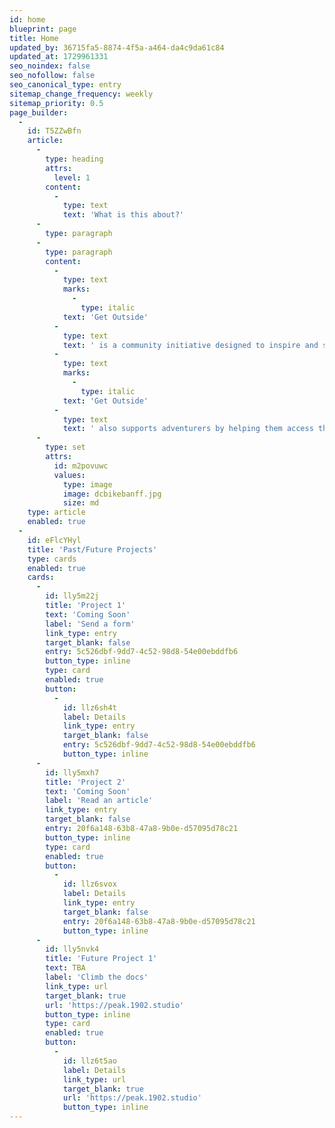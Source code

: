 ```yaml
---
id: home
blueprint: page
title: Home
updated_by: 36715fa5-8874-4f5a-a464-da4c9da61c84
updated_at: 1729961331
seo_noindex: false
seo_nofollow: false
seo_canonical_type: entry
sitemap_change_frequency: weekly
sitemap_priority: 0.5
page_builder:
  -
    id: T5ZZwBfn
    article:
      -
        type: heading
        attrs:
          level: 1
        content:
          -
            type: text
            text: 'What is this about?'
      -
        type: paragraph
      -
        type: paragraph
        content:
          -
            type: text
            marks:
              -
                type: italic
            text: 'Get Outside'
          -
            type: text
            text: ' is a community initiative designed to inspire and support individuals in human-powered outdoor adventures. Whether tackling unique, challenging multi-day journeys or gathering a group for local outings, it encourages all skill levels to embrace the outdoors and a lifestyle of activity, wellness, and nature. '
          -
            type: text
            marks:
              -
                type: italic
            text: 'Get Outside'
          -
            type: text
            text: ' also supports adventurers by helping them access the resources they need to make their adventures a success, while fostering a community that values the joy and empowerment of outdoor exploration.'
      -
        type: set
        attrs:
          id: m2povuwc
          values:
            type: image
            image: dcbikebanff.jpg
            size: md
    type: article
    enabled: true
  -
    id: eFlcYHyl
    title: 'Past/Future Projects'
    type: cards
    enabled: true
    cards:
      -
        id: lly5m22j
        title: 'Project 1'
        text: 'Coming Soon'
        label: 'Send a form'
        link_type: entry
        target_blank: false
        entry: 5c526dbf-9dd7-4c52-98d8-54e00ebddfb6
        button_type: inline
        type: card
        enabled: true
        button:
          -
            id: llz6sh4t
            label: Details
            link_type: entry
            target_blank: false
            entry: 5c526dbf-9dd7-4c52-98d8-54e00ebddfb6
            button_type: inline
      -
        id: lly5mxh7
        title: 'Project 2'
        text: 'Coming Soon'
        label: 'Read an article'
        link_type: entry
        target_blank: false
        entry: 20f6a148-63b8-47a8-9b0e-d57095d78c21
        button_type: inline
        type: card
        enabled: true
        button:
          -
            id: llz6svox
            label: Details
            link_type: entry
            target_blank: false
            entry: 20f6a148-63b8-47a8-9b0e-d57095d78c21
            button_type: inline
      -
        id: lly5nvk4
        title: 'Future Project 1'
        text: TBA
        label: 'Climb the docs'
        link_type: url
        target_blank: true
        url: 'https://peak.1902.studio'
        button_type: inline
        type: card
        enabled: true
        button:
          -
            id: llz6t5ao
            label: Details
            link_type: url
            target_blank: true
            url: 'https://peak.1902.studio'
            button_type: inline
---
```


